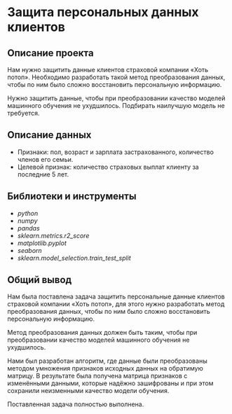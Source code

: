 # Защита персональных данных клиентов

## Описание проекта

Нам нужно защитить данные клиентов страховой компании «Хоть потоп». Необходимо разработать такой метод преобразования данных, чтобы по ним было сложно восстановить персональную информацию.

Нужно защитить данные, чтобы при преобразовании качество моделей машинного обучения не ухудшилось. Подбирать наилучшую модель не требуется.

## Описание данных
- Признаки: пол, возраст и зарплата застрахованного, количество членов его семьи.
- Целевой признак: количество страховых выплат клиенту за последние 5 лет.


## Библиотеки и инструменты
- *python*
- *numpy*
- *pandas*
- *sklearn.metrics.r2_score*
- *matplotlib.pyplot*
- *seaborn*
- *sklearn.model_selection.train_test_split*

## Общий вывод

Нам была поставлена задача защитить персональные данные клиентов страховой компании «Хоть потоп», для этого нужно разработать метод преобразования данных, чтобы по ним было сложно восстановить персональную информацию.

Метод преобразования данных должен быть таким, чтобы при преобразовании качество моделей машинного обучения не ухудшилось.

Нами был разработан алгоритм, где данные были преобразованы методом умножения признаков исходных данных на обратимую матрицу. В результате была получена матрица признаков с изменёнными данными, которые надёжно зашифрованы и при этом сохранили неизменными качество модели обучения.

Поставленная задача полностью выполнена.